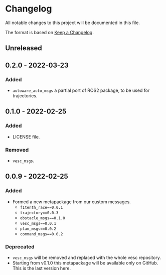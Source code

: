 # Changelog
All notable changes to this project will be documented in this file.

The format is based on [Keep a Changelog](http://keepachangelog.com/).

## Unreleased
## 0.2.0 - 2022-03-23
### Added
- `autoware_auto_msgs` a partial port of ROS2 package, to be used for trajectories.

## 0.1.0 - 2022-02-25
### Added
- LICENSE file.

### Removed
- `vesc_msgs`.

## 0.0.9 - 2022-02-25
### Added
- Formed a new metapackage from our custom messages.
    - `f1tenth_race==0.0.1`
    - `trajectory==0.0.3`
    - `obstacle_msgs==0.1.0`
    - `vesc_msgs==0.0.1`
    - `plan_msgs==0.0.2`
    - `command_msgs==0.0.2`

### Deprecated
- `vesc_msgs` will be removed and replaced with the whole vesc repository.
- Starting from v0.1.0 this metapackage will be available only on GitHub. This is the last version here.
